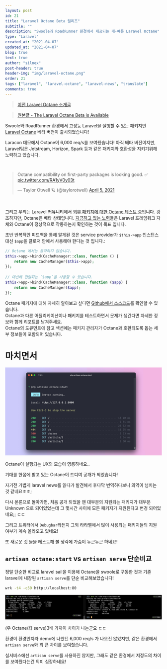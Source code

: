 ```yaml
---
layout: post
id: 21
title: "Laravel Octane Beta 릴리즈"
subtitle: ""
description: "Swoole과 RoadRunner 환경에서 제공되는 개-빠른 Laravel Octane"
type: "Laravel"
created_at: "2021-04-07"
updated_at: "2021-04-07"
blog: true
text: true
author: "silnex"
post-header: true
header-img: "img/laravel-octane.png"
order: 21
tags: ["laravel", "laravel-octane", "laravel-news", "translate"]
comments: true
---
```


> [이전 Laravel Octane 소개글](/blog/laravel-octane)

> [원본글 - The Laravel Octane Beta is Available](https://laravel-news.com/laravel-octane-beta)

Swoole와 RoadRunner 환경에서 고성능 Laravel을 실행할 수 있는 패키지인 [Laravel Octane](/blog/laravel-octane) 베타 버전이 출시되었습니다!

Laracon 데모에서 Octane이 6,000 req/s를 보여줬습니다! 아직 베타 버전이지만, Laravel팀은 Jetstream, Horizon, Spark 등과 같은 패키지와 호환성을 지키기위해 노력하고 있습니다.

<br />
<blockquote class="twitter-tweet"><p lang="en" dir="ltr">Octane compatibility on first-party packages is looking good. ✅ <a href="https://t.co/RA1yV0y03t">pic.twitter.com/RA1yV0y03t</a></p>&mdash; Taylor Otwell 🪐 (@taylorotwell) <a href="https://twitter.com/taylorotwell/status/1379145886677266432?ref_src=twsrc%5Etfw">April 5, 2021</a></blockquote> <script async src="https://platform.twitter.com/widgets.js" charset="utf-8"></script>
<br />

그리고 우리는 Laravel 커뮤니티에서 [외부 패키지에 대한 Octane 테스트 중](https://twitter.com/themsaid/status/1379101925250043906)입니다. 강조하지만, Octane은 베타 상태입니다. [지금하고 있는 노력](https://twitter.com/taylorotwell/status/1378025903163342853)들은 Laravel 프레임워크 자체와 Octane이 정상적으로 작동하는지 확인하는 것이 목표 입니다.

초반 반복적인 피드백을 통해 알게된 것은 service provider가 `$this->app` 인스턴스 대신 `$app`을 클로저 안에서 사용해야 한다는 것 입니다.:

```php
// Octane 에서는 동작하지 않습니다.
$this->app->bind(CacheManager::class, function () {
    return new CacheManager($this->app);
});

// 대신에 전달되는 `$app`을 사용할 수 있습니다.
$this->app->bind(CacheManager::class, function ($app) {
    return new CacheManager($app);
});
```

Octane 패키지에 대해 자세히 알아보고 싶다면 [Github에서 소스코드](https://github.com/laravel/octane)를 확인할 수 있습니다.  
Octane과 다른 어플리케이션이나 패키지를 테스트하면서 문제가 생긴다면 자세한 정보와 함께 리포트를 남겨주세요.  
Octane의 도큐먼트에 참고 섹션에는 패키지 관리자가 Octane과 호환되도록 돕는 세부 정보들이 포함되어 있습니다.

# 마치면서
![octane-start](img/octane-start.jpeg)

<figcaption>Octane이 실행되는 UX의 모습이 영롱하네요..</figcaption>

기대를 한몸에 받고 있는 Octane이 드디여 공개가 되었습니다!

자기전 가볍게 laravel news를 읽다가 발견해서 후다닥 번역하다보니 의역이 넘치는 것 같네요ㅎㅎ;

다시 본론으로 돌아가면, 처음 공개 되었을 땐 대부분의 지원되는 패키지가 대부분 Unknown 으로 되어있었는데 그 몇시간 사이에 모든 패키지가 지원된다고 변경 되어있네요;; ㄷㄷ

그리고 트위터에서 `Debugbar`라든지 그외 라라벨에서 많이 사용되는 패키지들의 지원 여부가 계속 올라오고 있네요!

또 새로운 것 들을 테스트해 볼 생각에 가슴이 두근두근 하네요!

## `artisan octane:start` vs `artisan serve` 단순비교

정말 단순한 비교로 laravel sail을 이용해 Octane을 swoole로 구동한 것과 기존 laravel에 내장된 `artisan serve`를 단순 비교해보았습니다!

```bash
wrk -t4 -c50 http://localhost:80
```

![octane-start](img/compare.png)
<figcaption>(우 Octane/좌 serve)3배 가까이 차이가 나는군요 ㄷㄷ</figcaption>

환경이 환경인지라 demo에 나왔던 6,000 req/s 가 나오진 않았지만, 같은 환경에서 `artisan serve`와 꾀 큰 차이를 보여줬습니다.

실서비스에선 `artisan serve`를 사용하진 않지만, 그래도 같은 환경에서 저정도의 차이를 보여줬다는건 의미 심장하네요!